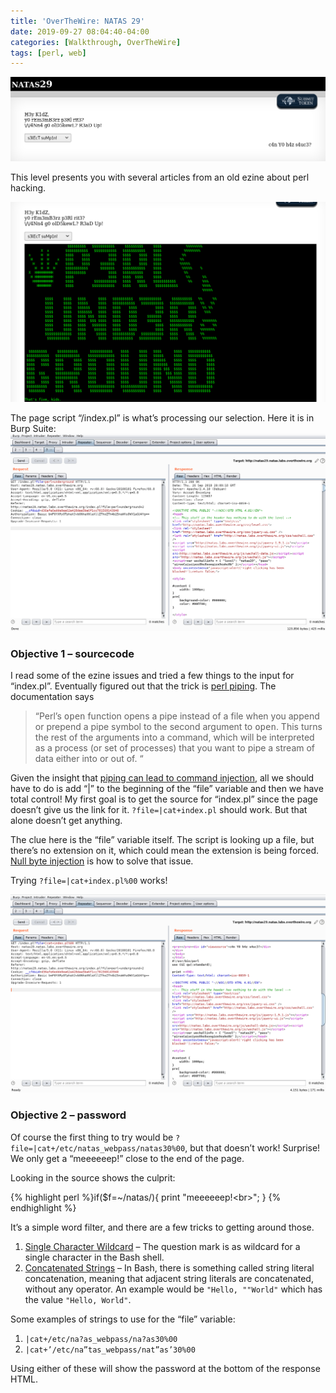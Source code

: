 ```yaml
---
title: 'OverTheWire: NATAS 29'
date: 2019-09-27 08:04:40-04:00
categories: [Walkthrough, OverTheWire]
tags: [perl, web]
---
```

<img class="alignnone wp-image-336 size-full" src="/assets/img/2019/09/2019-09-26_14h35_42.png" />

This level presents you with several articles from an old ezine about perl hacking.

<img class="alignnone wp-image-337 size-full" src="/assets/img/2019/09/2019-09-26_16h10_58.png" /> 

The page script &#8220;/index.pl&#8221; is what&#8217;s processing our selection. Here it is in Burp Suite:  
<img class="alignnone wp-image-338 size-full" src="/assets/img/2019/09/2019-09-26_16h12_38.png" /> 

### Objective 1 &#8211; sourcecode

I read some of the ezine issues and tried a few things to the input for &#8220;index.pl&#8221;. Eventually figured out that the trick is [perl piping](https://docstore.mik.ua/orelly/perl3/prog/ch16_03.htm). The documentation says

> &#8220;Perl&#8217;s <tt class="literal">open</tt> function opens a pipe instead of a file when you append or prepend a pipe symbol to the second argument to <tt class="literal">open</tt>. This turns the rest of the arguments into a command, which will be interpreted as a process (or set of processes) that you want to pipe a stream of data either into or out of. &#8220;

Given the insight that [piping can lead to command injection](https://nets.ec/Command_Injection#Perl), all we should have to do is add &#8220;&#124;&#8221; to the beginning of the &#8220;file&#8221; variable and then we have total control! My first goal is to get the source for &#8220;index.pl&#8221; since the page doesn&#8217;t give us the link for it. `?file=|cat+index.pl` should work. But that alone doesn&#8217;t get anything.

The clue here is the &#8220;file&#8221; variable itself. The script is looking up a file, but there&#8217;s no extension on it, which could mean the extension is being forced. [Null byte injection](http://projects.webappsec.org/w/page/13246949/Null%20Byte%20Injection) is how to solve that issue.

Trying `?file=|cat+index.pl%00` works!

<img class="alignnone wp-image-339 size-full" src="/assets/img/2019/09/2019-09-26_16h37_05.png" /> 

### Objective 2 &#8211; password

Of course the first thing to try would be `?file=|cat+/etc/natas_webpass/natas30%00`, but that doesn&#8217;t work! Surprise! We only get a &#8220;meeeeeep!&#8221; close to the end of the page.

Looking in the source shows the culprit:

{% highlight perl %}if($f=~/natas/){
    print "meeeeeep!&lt;br&gt;";
}
{% endhighlight %}

It&#8217;s a simple word filter, and there are a few tricks to getting around those.

  1. [Single Character Wildcard](https://medium.com/secjuice/waf-evasion-techniques-718026d693d8) &#8211; The question mark is as wildcard for a single character in the Bash shell.
  2. [Concatenated Strings](https://medium.com/secjuice/web-application-firewall-waf-evasion-techniques-2-125995f3e7b0) &#8211; In Bash, there is something called string literal concatenation, meaning that adjacent string literals are concatenated, without any operator. An example would be <code class="lt mr ms mt mu b">"Hello, ""World"</code> which has the value <code class="lt mr ms mt mu b">"Hello, World"</code>.

Some examples of strings to use for the &#8220;file&#8221; variable:

  1. `|cat+/etc/na?as_webpass/na?as30%00`
  2. `|cat+’/etc/na”tas_webpass/nat”as’30%00`

Using either of these will show the password at the bottom of the response HTML.